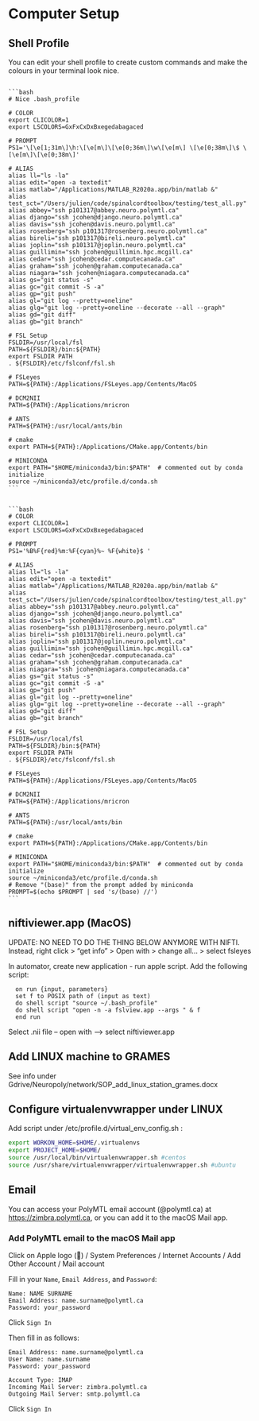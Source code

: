 # Computer Setup

## Shell Profile <a href="bash_profile" id="bash_profile"></a>

You can edit your shell profile to create custom commands and make the colours in your terminal look nice.


````{tabbed} ~/.bash_profile

```bash
# Nice .bash_profile
 
# COLOR
export CLICOLOR=1
export LSCOLORS=GxFxCxDxBxegedabagaced
 
# PROMPT
PS1='\[\e[1;31m\]\h:\[\e[m\]\[\e[0;36m\]\w\[\e[m\] \[\e[0;38m\]\$ \[\e[m\]\[\e[0;38m\]'
 
# ALIAS
alias ll="ls -la"
alias edit="open -a textedit"
alias matlab="/Applications/MATLAB_R2020a.app/bin/matlab &"
alias test_sct="/Users/julien/code/spinalcordtoolbox/testing/test_all.py"
alias abbey="ssh p101317@abbey.neuro.polymtl.ca"
alias django="ssh jcohen@django.neuro.polymtl.ca"
alias davis="ssh jcohen@davis.neuro.polymtl.ca"
alias rosenberg="ssh p101317@rosenberg.neuro.polymtl.ca"
alias bireli="ssh p101317@bireli.neuro.polymtl.ca"
alias joplin="ssh p101317@joplin.neuro.polymtl.ca"
alias guillimin="ssh jcohen@guillimin.hpc.mcgill.ca"
alias cedar="ssh jcohen@cedar.computecanada.ca"
alias graham="ssh jcohen@graham.computecanada.ca"
alias niagara="ssh jcohen@niagara.computecanada.ca"
alias gs="git status -s"
alias gc="git commit -S -a"
alias gp="git push"
alias gl="git log --pretty=oneline"
alias glg="git log --pretty=oneline --decorate --all --graph"
alias gd="git diff"
alias gb="git branch"
 
# FSL Setup
FSLDIR=/usr/local/fsl
PATH=${FSLDIR}/bin:${PATH}
export FSLDIR PATH
. ${FSLDIR}/etc/fslconf/fsl.sh
 
# FSLeyes
PATH=${PATH}:/Applications/FSLeyes.app/Contents/MacOS
 
# DCM2NII
PATH=${PATH}:/Applications/mricron
 
# ANTS
PATH=${PATH}:/usr/local/ants/bin
 
# cmake
export PATH=${PATH}:/Applications/CMake.app/Contents/bin
 
# MINICONDA
export PATH="$HOME/miniconda3/bin:$PATH"  # commented out by conda initialize
source ~/miniconda3/etc/profile.d/conda.sh
```
````

````{tabbed} ~/.zshrc

```bash
# COLOR
export CLICOLOR=1
export LSCOLORS=GxFxCxDxBxegedabagaced
 
# PROMPT
PS1='%B%F{red}%m:%F{cyan}%~ %F{white}$ '
 
# ALIAS
alias ll="ls -la"
alias edit="open -a textedit"
alias matlab="/Applications/MATLAB_R2020a.app/bin/matlab &"
alias test_sct="/Users/julien/code/spinalcordtoolbox/testing/test_all.py"
alias abbey="ssh p101317@abbey.neuro.polymtl.ca"
alias django="ssh jcohen@django.neuro.polymtl.ca"
alias davis="ssh jcohen@davis.neuro.polymtl.ca"
alias rosenberg="ssh p101317@rosenberg.neuro.polymtl.ca"
alias bireli="ssh p101317@bireli.neuro.polymtl.ca"
alias joplin="ssh p101317@joplin.neuro.polymtl.ca"
alias guillimin="ssh jcohen@guillimin.hpc.mcgill.ca"
alias cedar="ssh jcohen@cedar.computecanada.ca"
alias graham="ssh jcohen@graham.computecanada.ca"
alias niagara="ssh jcohen@niagara.computecanada.ca"
alias gs="git status -s"
alias gc="git commit -S -a"
alias gp="git push"
alias gl="git log --pretty=oneline"
alias glg="git log --pretty=oneline --decorate --all --graph"
alias gd="git diff"
alias gb="git branch"
 
# FSL Setup
FSLDIR=/usr/local/fsl
PATH=${FSLDIR}/bin:${PATH}
export FSLDIR PATH
. ${FSLDIR}/etc/fslconf/fsl.sh
 
# FSLeyes
PATH=${PATH}:/Applications/FSLeyes.app/Contents/MacOS
 
# DCM2NII
PATH=${PATH}:/Applications/mricron
 
# ANTS
PATH=${PATH}:/usr/local/ants/bin
 
# cmake
export PATH=${PATH}:/Applications/CMake.app/Contents/bin
 
# MINICONDA
export PATH="$HOME/miniconda3/bin:$PATH"  # commented out by conda initialize
source ~/miniconda3/etc/profile.d/conda.sh
# Remove "(base)" from the prompt added by miniconda
PROMPT=$(echo $PROMPT | sed 's/(base) //')
```
````


## niftiviewer.app (MacOS) <a href="niftiviewerapp" id="niftiviewerapp"></a>

UPDATE: NO NEED TO DO THE THING BELOW ANYMORE WITH NIFTI. Instead, right click > “get info” > Open with > change all… > select fsleyes

In automator, create new application - run apple script. Add the following script:

```
  on run {input, parameters}
  set f to POSIX path of (input as text)
  do shell script "source ~/.bash_profile"
  do shell script "open -n -a fslview.app --args " & f
  end run
```

Select .nii file – open with –> select niftiviewer.app

## Add LINUX machine to GRAMES <a href="add_linux_machine_to_grames" id="add_linux_machine_to_grames"></a>

See info under Gdrive/Neuropoly/network/SOP_add_linux_station_grames.docx

## Configure virtualenvwrapper under LINUX <a href="configure_virtualenvwrapper_under_linux" id="configure_virtualenvwrapper_under_linux"></a>

Add script under /etc/profile.d/virtual_env_config.sh :

```bash
export WORKON_HOME=$HOME/.virtualenvs
export PROJECT_HOME=$HOME/
source /usr/local/bin/virtualenvwrapper.sh #centos
source /usr/share/virtualenvwrapper/virtualenvwrapper.sh #ubuntu
```

## Email

You can access your PolyMTL email account (@polymtl.ca) at https://zimbra.polymtl.ca, or you can add it to the macOS Mail app.

### Add PolyMTL email to the macOS Mail app

Click on Apple logo () / System Preferences / Internet Accounts / Add Other Account / Mail account

Fill in your `Name`, `Email Address`, and `Password`:

```
Name: NAME SURNAME
Email Address: name.surname@polymtl.ca
Password: your_password
```

Click `Sign In`

Then fill in as follows:

```
Email Address: name.surname@polymtl.ca
User Name: name.surname
Password: your_password

Account Type: IMAP
Incoming Mail Server: zimbra.polymtl.ca
Outgoing Mail Server: smtp.polymtl.ca
```

Click `Sign In`